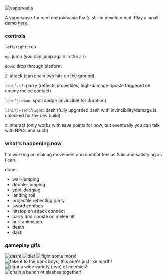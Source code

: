![vaporvania](https://68.media.tumblr.com/7e849ccf6d2504819c988362f39d1fc5/tumblr_p1a0g57fCV1tk26l4o1_1280.png)

A vaporwave-themed metroidvania that's still in development. Play a small demo [here](https://adriangarza.github.io/vaporvania).

### controls
`left`/`right`: run

`up`: jump (you can jump again in the air)

`down`: drop through platform

`Z`: attack (can chain two hits on the ground)

`lshift`+`Z`: parry (reflects projectiles, high-damage riposte triggered on enemy melee contact)

`lshift`+`down`: spot-dodge (invincible for duration)

`lshift`+`left`/`right`: dash (fully upgraded dash with invincibility/damage is unlocked for the dev build)

`X`: interact (only works with save points for now, but eventually you can talk with NPCs and such)

### what's happening now
I'm working on making movement and combat feel as fluid and satisfying as I can.

done:
- wall-jumping
- double-jumping
- spot-dodging
- landing roll
- projectile reflecting parry
- sword combos
- hitstop on attack connect
- parry and riposte on melee hit
- hurt animation
- death
- dash

### gameplay gifs
![dash!](https://68.media.tumblr.com/de29d78f722bb799a518e2f4f491bfbd/tumblr_ovey38k7zT1tk26l4o1_400.gif)
![die!](https://68.media.tumblr.com/55a0a909774381cb11225f42f7fe19db/tumblr_ov014kALuL1tk26l4o1_400.gif)
![fight some more!](https://68.media.tumblr.com/6fc81e64f40611ba75ed299ec21504e1/tumblr_outf25Irw91tk26l4o1_400.gif)
![take it to the bank boys, this one's just like marth!](https://68.media.tumblr.com/2072af438e8d20659056adf4f6c70a56/tumblr_ouyviaopEb1tk26l4o1_400.gif)
![fight a wide variety (twp) of enemies!](https://78.media.tumblr.com/1175772b1a454e26d75f687d94088a49/tumblr_p1m1k4oGas1tk26l4o1_r1_400.gif)
![chain a bunch of slashes together!](https://78.media.tumblr.com/898f8259a96dddddd91ce640a4826e05/tumblr_p1k2rfd5Gb1tk26l4o1_400.gif)
